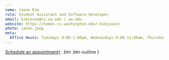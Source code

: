 ```yaml
---
name: Jason Kim
role: Student Assistant and Software Developer
email: kimjason@cs.uw.edu / uw.edu
website: https://homes.cs.washington.edu/~kimjason/
photo: jason.jpeg
meta:
  Office Hours: Tuesdays 9:00-1:00pm, Wednesdays 9:00-11:00am, Thursdays 9:00-1:00pm (Subject to change by each week as I am a also a full-time undegraduate student.)
---
```


[Schedule an appointment](#){: .btn .btn-outline }
